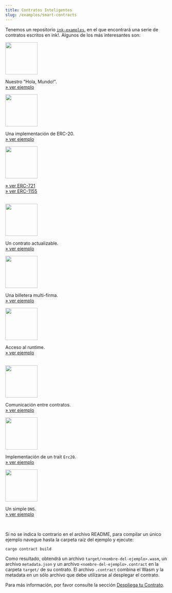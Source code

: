 ```yaml
---
title: Contratos Inteligentes
slug: /examples/smart-contracts
---
```


Tenemos un repositorio <a href="https://github.com/paritytech/ink-examples/tree/main">`ink-examples`</a>, 
en el que encontrará una serie de contratos escritos en ink!. 
Algunos de los más interesantes son:

<div className="row">
    <div className="col text--center">
        <a href="https://github.com/paritytech/ink-examples/tree/main/flipper"><img src="/img/icons/flipper.svg" width="100" /></a>
        <p>
            Nuestro "Hola, Mundo!".<br/>
            <a href="https://github.com/paritytech/ink-examples/tree/main/flipper">» ver ejemplo</a>
        </p>
    </div>
    <div className="col text--center">
        <a href="https://github.com/paritytech/ink-examples/tree/main/erc20"><img src="/img/icons/erc20.svg" width="100" /></a>
        <p>
            Una implementación de ERC-20.<br/>
            <a href="https://github.com/paritytech/ink-examples/tree/main/erc20">» ver ejemplo</a>
        </p>
    </div>
    <div className="col text--center">
        <a href="https://github.com/paritytech/ink-examples/tree/main/erc721"><img src="/img/icons/nft.svg" width="100" /></a>
        <p>
            <a href="https://github.com/paritytech/ink-examples/tree/main/erc721">» ver ERC-721</a>
            <br/>
            <a href="https://github.com/paritytech/ink-examples/tree/main/erc1155">» ver ERC-1155</a>
        </p>
    </div>
</div>

<br/>

<div className="row">
    <div className="col text--center">
        <a href="https://github.com/paritytech/ink-examples/tree/main/upgradeable-contracts"><img src="/img/icons/upgradable.svg" width="100" /></a>
        <p>
            Un contrato actualizable.<br/>
            <a href="https://github.com/paritytech/ink-examples/tree/main/upgradeable-contracts">» ver ejemplo</a>
        </p>
    </div>
    <div className="col text--center">
        <a href="https://github.com/paritytech/ink-examples/tree/main/multisig"><img src="/img/icons/multisig.svg" width="100" /></a>
        <p>
            Una billetera multi-firma.<br/>
            <a href="https://github.com/paritytech/ink-examples/tree/main/multisig">» ver ejemplo</a>
        </p>
    </div>
    <div className="col text--center">
        <a href="https://github.com/paritytech/ink-examples/tree/main/rand-extension"><img src="/img/icons/rand-extension.svg" width="100" /></a>
        <p>
            Acceso al runtime.<br/>
            <a href="https://github.com/paritytech/ink-examples/tree/main/rand-extension">» ver ejemplo</a>
        </p>
    </div>
</div>

<br/>

<div className="row">
    <div className="col text--center">
        <a href="https://github.com/paritytech/ink-examples/tree/main/upgradeable-contracts/delegator"><img src="/img/icons/delegator.svg" width="100" /></a>
        <p>
            Comunicación entre contratos.<br/>
            <a href="https://github.com/paritytech/ink-examples/tree/main/upgradeable-contracts/delegator">» ver ejemplo</a>
        </p>
    </div>
    <div className="col text--center">
        <a href="https://github.com/paritytech/ink-examples/tree/main/trait-erc20"><img src="/img/icons/trait-erc20.svg" width="100" /></a>
        <p>
            Implementación de un trait <code>Erc20</code>.<br/>
            <a href="https://github.com/paritytech/ink-examples/tree/main/trait-erc20">» ver ejemplo</a>
        </p>
    </div>
    <div className="col text--center">
        <a href="https://github.com/paritytech/ink-examples/tree/main/dns"><img src="/img/icons/dns.svg" width="100" /></a>
        <p>
            Un simple <code>DNS</code>.<br/>
            <a href="https://github.com/paritytech/ink-examples/tree/main/dns">» ver ejemplo</a>
        </p>
    </div>
</div>

<br/>

Si no se indica lo contrario en el archivo README, para compilar un único ejemplo navegue 
hasta la carpeta raíz del ejemplo y ejecute:

```bash
cargo contract build
```

Como resultado, obtendrá un archivo `target/<nombre-del-ejemplo>.wasm`, un archivo `metadata.json` 
y un archivo `<nombre-del-ejemplo>.contract` en la carpeta `target/` de su contrato. 
El archivo `.contract` combina el Wasm y la metadata en un sólo archivo que debe utilizarse al 
desplegar el contrato.

Para más información, por favor consulte la sección 
[Despliega tu Contrato](/getting-started/deploy-your-contract).